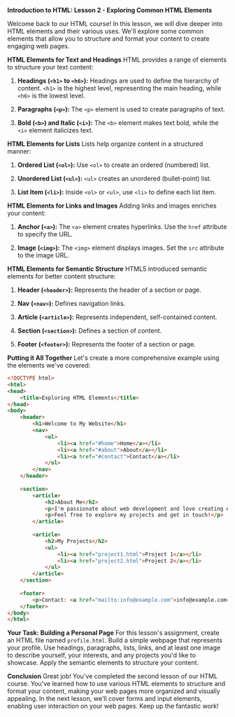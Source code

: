 **Introduction to HTML: Lesson 2 - Exploring Common HTML Elements**

Welcome back to our HTML course! In this lesson, we will dive deeper into HTML elements and their various uses. We'll explore some common elements that allow you to structure and format your content to create engaging web pages.

**HTML Elements for Text and Headings**
HTML provides a range of elements to structure your text content:

1. **Headings (`<h1>` to `<h6>`):** Headings are used to define the hierarchy of content. `<h1>` is the highest level, representing the main heading, while `<h6>` is the lowest level.

2. **Paragraphs (`<p>`):** The `<p>` element is used to create paragraphs of text.

3. **Bold (`<b>`) and Italic (`<i>`):** The `<b>` element makes text bold, while the `<i>` element italicizes text.

**HTML Elements for Lists**
Lists help organize content in a structured manner:

1. **Ordered List (`<ol>`):** Use `<ol>` to create an ordered (numbered) list.

2. **Unordered List (`<ul>`):** `<ul>` creates an unordered (bullet-point) list.

3. **List Item (`<li>`):** Inside `<ol>` or `<ul>`, use `<li>` to define each list item.

**HTML Elements for Links and Images**
Adding links and images enriches your content:

1. **Anchor (`<a>`):** The `<a>` element creates hyperlinks. Use the `href` attribute to specify the URL.

2. **Image (`<img>`):** The `<img>` element displays images. Set the `src` attribute to the image URL.

**HTML Elements for Semantic Structure**
HTML5 introduced semantic elements for better content structure:

1. **Header (`<header>`):** Represents the header of a section or page.

2. **Nav (`<nav>`):** Defines navigation links.

3. **Article (`<article>`):** Represents independent, self-contained content.

4. **Section (`<section>`):** Defines a section of content.

5. **Footer (`<footer>`):** Represents the footer of a section or page.

**Putting it All Together**
Let's create a more comprehensive example using the elements we've covered:

```html
<!DOCTYPE html>
<html>
<head>
    <title>Exploring HTML Elements</title>
</head>
<body>
    <header>
        <h1>Welcome to My Website</h1>
        <nav>
            <ul>
                <li><a href="#home">Home</a></li>
                <li><a href="#about">About</a></li>
                <li><a href="#contact">Contact</a></li>
            </ul>
        </nav>
    </header>
    
    <section>
        <article>
            <h2>About Me</h2>
            <p>I'm passionate about web development and love creating engaging user experiences.</p>
            <p>Feel free to explore my projects and get in touch!</p>
        </article>
        
        <article>
            <h2>My Projects</h2>
            <ul>
                <li><a href="project1.html">Project 1</a></li>
                <li><a href="project2.html">Project 2</a></li>
            </ul>
        </article>
    </section>
    
    <footer>
        <p>Contact: <a href="mailto:info@example.com">info@example.com</a></p>
    </footer>
</body>
</html>
```

**Your Task: Building a Personal Page**
For this lesson's assignment, create an HTML file named `profile.html`. Build a simple webpage that represents your profile. Use headings, paragraphs, lists, links, and at least one image to describe yourself, your interests, and any projects you'd like to showcase. Apply the semantic elements to structure your content.

**Conclusion**
Great job! You've completed the second lesson of our HTML course. You've learned how to use various HTML elements to structure and format your content, making your web pages more organized and visually appealing. In the next lesson, we'll cover forms and input elements, enabling user interaction on your web pages. Keep up the fantastic work!